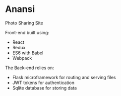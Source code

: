 # Anansi
Photo Sharing Site

Front-end built using:
* React
* Redux
* ES6 with Babel
* Webpack

The Back-end relies on:
* Flask microframework for routing and serving files
* JWT tokens for authentication
* Sqlite database for storing data
